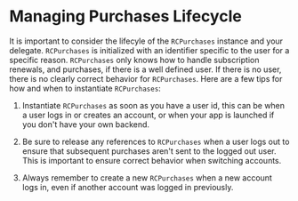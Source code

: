 # Managing Purchases Lifecycle

It is important to consider the lifecyle of the `RCPurchases` instance and your delegate. `RCPurchases` is initialized with an identifier specific to the user for a specific reason. `RCPurchases` only knows how to handle subscription renewals, and purchases, if there is a well defined user. If there is no user, there is no clearly correct behavior for `RCPurchases`. Here are a few tips for how and when to instantiate `RCPurchases`:

1. Instantiate `RCPurchases` as soon as you have a user id, this can be when a user logs in or creates an account, or when your app is launched if you don't have your own backend.

2. Be sure to release any references to `RCPurchases` when a user logs out to ensure that subsequent purchases aren't sent to the logged out user. This is important to ensure correct behavior when switching accounts.

3. Always remember to create a new `RCPurchases` when a new account logs in, even if another account was logged in previously.

